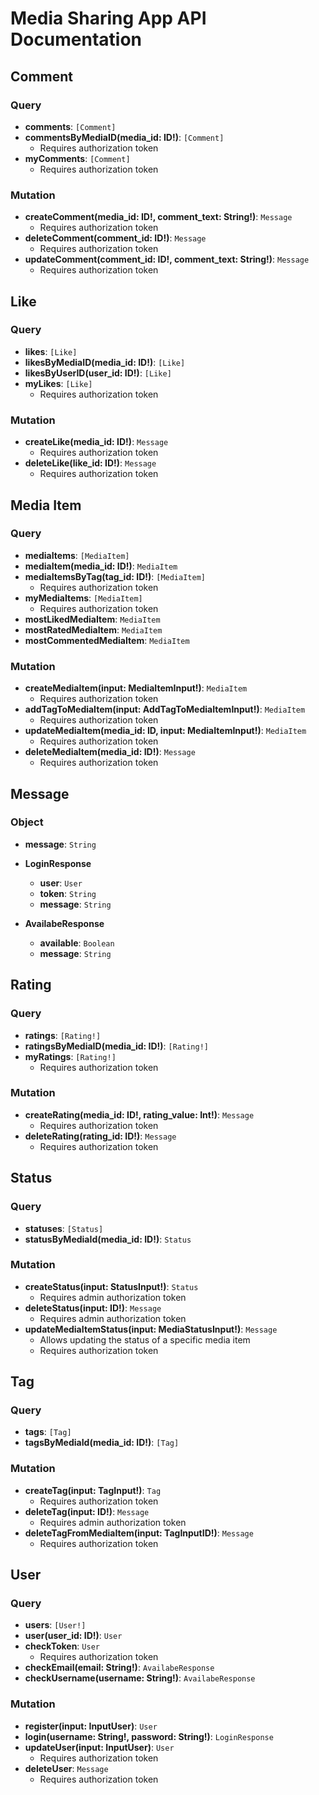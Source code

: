 # Media Sharing App API Documentation

## Comment

### Query

- **comments**: `[Comment]`
- **commentsByMediaID(media_id: ID!)**: `[Comment]`
  - Requires authorization token
- **myComments**: `[Comment]`
  - Requires authorization token

### Mutation

- **createComment(media_id: ID!, comment_text: String!)**: `Message`
  - Requires authorization token
- **deleteComment(comment_id: ID!)**: `Message`
  - Requires authorization token
- **updateComment(comment_id: ID!, comment_text: String!)**: `Message`
  - Requires authorization token

## Like

### Query

- **likes**: `[Like]`
- **likesByMediaID(media_id: ID!)**: `[Like]`
- **likesByUserID(user_id: ID!)**: `[Like]`
- **myLikes**: `[Like]`
  - Requires authorization token

### Mutation

- **createLike(media_id: ID!)**: `Message`
  - Requires authorization token
- **deleteLike(like_id: ID!)**: `Message`
  - Requires authorization token

## Media Item

### Query

- **mediaItems**: `[MediaItem]`
- **mediaItem(media_id: ID!)**: `MediaItem`
- **mediaItemsByTag(tag_id: ID!)**: `[MediaItem]`
  - Requires authorization token
- **myMediaItems**: `[MediaItem]`
  - Requires authorization token
- **mostLikedMediaItem**: `MediaItem`
- **mostRatedMediaItem**: `MediaItem`
- **mostCommentedMediaItem**: `MediaItem`

### Mutation

- **createMediaItem(input: MediaItemInput!)**: `MediaItem`
  - Requires authorization token
- **addTagToMediaItem(input: AddTagToMediaItemInput!)**: `MediaItem`
  - Requires authorization token
- **updateMediaItem(media_id: ID, input: MediaItemInput!)**: `MediaItem`
  - Requires authorization token
- **deleteMediaItem(media_id: ID!)**: `Message`
  - Requires authorization token

## Message

### Object

- **message**: `String`

- **LoginResponse**

  - **user**: `User`
  - **token**: `String`
  - **message**: `String`

- **AvailabeResponse**
  - **available**: `Boolean`
  - **message**: `String`

## Rating

### Query

- **ratings**: `[Rating!]`
- **ratingsByMediaID(media_id: ID!)**: `[Rating!]`
- **myRatings**: `[Rating!]`
  - Requires authorization token

### Mutation

- **createRating(media_id: ID!, rating_value: Int!)**: `Message`
  - Requires authorization token
- **deleteRating(rating_id: ID!)**: `Message`
  - Requires authorization token

## Status

### Query

- **statuses**: `[Status]`
- **statusByMediaId(media_id: ID!)**: `Status`

### Mutation

- **createStatus(input: StatusInput!)**: `Status`
  - Requires admin authorization token
- **deleteStatus(input: ID!)**: `Message`
  - Requires admin authorization token
- **updateMediaItemStatus(input: MediaStatusInput!)**: `Message`
  - Allows updating the status of a specific media item
  - Requires authorization token

## Tag

### Query

- **tags**: `[Tag]`
- **tagsByMediaId(media_id: ID!)**: `[Tag]`

### Mutation

- **createTag(input: TagInput!)**: `Tag`
  - Requires authorization token
- **deleteTag(input: ID!)**: `Message`
  - Requires admin authorization token
- **deleteTagFromMediaItem(input: TagInputID!)**: `Message`
  - Requires authorization token

## User

### Query

- **users**: `[User!]`
- **user(user_id: ID!)**: `User`
- **checkToken**: `User`
  - Requires authorization token
- **checkEmail(email: String!)**: `AvailabeResponse`
- **checkUsername(username: String!)**: `AvailabeResponse`

### Mutation

- **register(input: InputUser)**: `User`
- **login(username: String!, password: String!)**: `LoginResponse`
- **updateUser(input: InputUser)**: `User`
  - Requires authorization token
- **deleteUser**: `Message`
  - Requires authorization token
